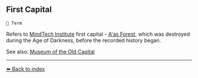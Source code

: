 ## First Capital

`📑 Term`

Refers to [MindTech Institute](../refs/mindtech_institute.md) first capital - [A'as Forest](../refs/aas_forest.md), which was destroyed during the Age of Darkness, before the recorded history began.

See also: [Museum of the Old Capital](../refs/museum_of_old_capital.md)


----------
[⬅️ Back to index](/index.md#5570_s)